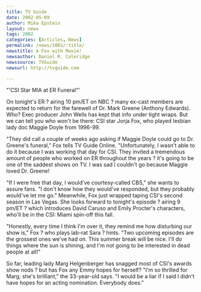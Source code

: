 ```yaml
---
title: TV Guide
date: 2002-05-09
author: Mika Epstein
layout: news
tags: 2002
categories: [Articles, News]
permalink: /news/2002/:title/
newstitle: A Fox with Moxie!  
newsauthor: Daniel R. Coleridge  
newssource: TVGuide  
newsurl: http://tvguide.com  

---
```


"'CSI Star MIA at ER Funeral"'

On tonight's ER ? airing 10 pm/ET on NBC ? many ex-cast members are expected to return for the farewell of Dr. Mark Greene (Anthony Edwards). Who? Exec producer John Wells has kept that info under tight wraps. But we can tell you who won't be there: CSI star Jorja Fox, who played lesbian lady doc Maggie Doyle from 1996-99.

"They did call a couple of weeks ago asking if Maggie Doyle could go to Dr. Greene's funeral," Fox tells TV Guide Online. "Unfortunately, I wasn't able to do it because I was working that day for CSI. They invited a tremendous amount of people who worked on ER throughout the years ? it's going to be one of the saddest shows on TV. I was sad I couldn't go because Maggie loved Dr. Greene!

"If I were free that day, I would've courtesy-called CBS," she wants to assure fans. "I don't know how they would've responded, but they probably would've let me go." Meanwhile, Fox just wrapped taping CSI's second season in Las Vegas. She looks forward to tonight's episode ? airing 9 pm/ET ? which introduces David Caruso and Emily Procter's characters, who'll be in the CSI: Miami spin-off this fall.

"Honestly, every time I think I'm over it, they remind me how disturbing our show is," Fox ? who plays lab-rat Sara ? hints. "Two upcoming episodes are the grossest ones we've had on. This summer break will be nice. I'll do things where the sun is shining, and I'm not going to be interested in dead people at all!"

So far, leading lady Marg Helgenberger has snagged most of CSI's awards show nods ? but has Fox any Emmy hopes for herself? "I'm so thrilled for Marg; she's brilliant," the 33-year-old says. "I would be a liar if I said I didn't have hopes for an acting nomination. Everybody does." 

